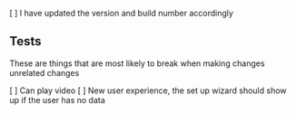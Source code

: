 [ ] I have updated the version and build number accordingly

## Tests

These are things that are most likely to break when making changes unrelated changes

[ ] Can play video
[ ] New user experience, the set up wizard should show up if the user has no data

